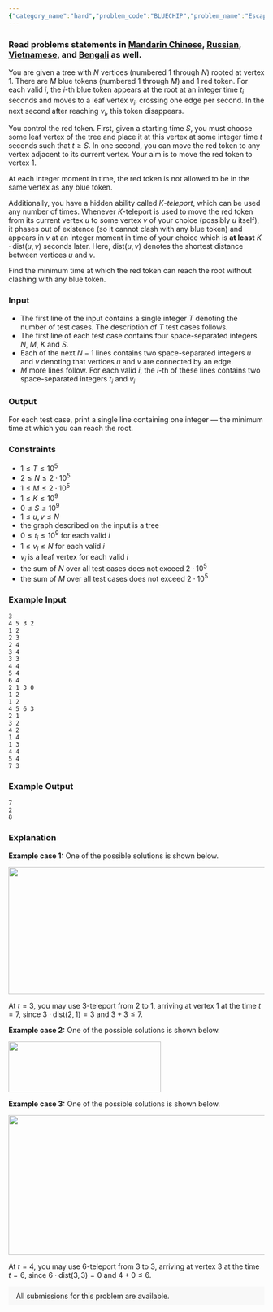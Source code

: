 ```yaml
---
{"category_name":"hard","problem_code":"BLUECHIP","problem_name":"Escape the Blue Chips","problemComponents":{"constraints":"","constraintsState":false,"subtasks":"","subtasksState":false,"inputFormat":"","inputFormatState":false,"outputFormat":"","outputFormatState":false,"sampleTestCases":{"0":{"id":1,"input":"3\r\n4 5 3 2\r\n1 2\r\n2 3\r\n2 4\r\n3 4\r\n3 3\r\n4 4\r\n5 4\r\n6 4\r\n2 1 3 0\r\n1 2\r\n1 2\r\n4 5 6 3\r\n2 1\r\n3 2\r\n4 2\r\n1 4\r\n1 3\r\n4 4\r\n5 4\r\n7 3","output":"7\r\n2\r\n8","explanation":"**Example case 1:** One of the possible solutions is shown below.\r\n\r\n\u003Cimg src=\u0022https://espresso.codeforces.com/1ee257d1ceb6898126a6d81c7d1d72626871030e.png\u0022 class=\u0022center\u0022 width=\u0022550\u0022 height=\u0022250\u0022\u003E\r\n\r\nAt $t = 3$, you may use $3$-teleport from $2$ to $1$, arriving at vertex $1$ at the time $t = 7$, since $3 \\cdot \\mathrm{dist}(2, 1) = 3$ and $3+3 \\leq 7$.\r\n\r\n**Example case 2:** One of the possible solutions is shown below.\r\n\r\n\u003Cimg src=\u0022https://espresso.codeforces.com/122baf46b0be9bc50cf7aacbd4445a01a923a199.png\u0022 class=\u0022center\u0022 width=\u0022300\u0022 height=\u0022100\u0022\u003E\r\n\r\n**Example case 3:** One of the possible solutions is shown below.\r\n\r\n\u003Cimg src=\u0022https://espresso.codeforces.com/3661369ca54f3e7fb8751e386d521f9ff3338a93.png\u0022 class=\u0022center\u0022 width=\u0022625\u0022 height=\u0022275\u0022\u003E\r\n\r\nAt $t = 4$, you may use $6$-teleport from $3$ to $3$, arriving at vertex $3$ at the time $t = 6$, since $6 \\cdot \\mathrm{dist}(3, 3) = 0$ and $4+0 \\leq 6$.","isDeleted":false}}},"video_editorial_url":"https://youtu.be/f6IXBls4M6c","languages_supported":{"0":"CPP14","1":"C","2":"JAVA","3":"PYTH 3.6","4":"CPP17","5":"PYTH","6":"PYP3","7":"CS2","8":"ADA","9":"PYPY","10":"TEXT","11":"PAS fpc","12":"NODEJS","13":"RUBY","14":"PHP","15":"GO","16":"HASK","17":"TCL","18":"PERL","19":"SCALA","20":"LUA","21":"kotlin","22":"BASH","23":"JS","24":"LISP sbcl","25":"rust","26":"PAS gpc","27":"BF","28":"CLOJ","29":"R","30":"D","31":"CAML","32":"FORT","33":"ASM","34":"swift","35":"FS","36":"WSPC","37":"LISP clisp","38":"SQL","39":"SCM guile","40":"PERL6","41":"ERL","42":"CLPS","43":"ICK","44":"NICE","45":"PRLG","46":"ICON","47":"COB","48":"SCM chicken","49":"PIKE","50":"SCM qobi","51":"ST","52":"SQLQ","53":"NEM"},"max_timelimit":3.5,"source_sizelimit":50000,"problem_author":"fairy_winx","problem_tester":"","date_added":"21-03-2021","tags":{"0":"cook127","1":"dynamic","2":"fairy_winx","3":"medium","4":"treap"},"problem_difficulty_level":"Medium-Hard","best_tag":"Dynamic Programming","editorial_url":"https://discuss.codechef.com/problems/BLUECHIP","time":{"view_start_date":1616351402,"submit_start_date":1616351402,"visible_start_date":1616351402,"end_date":1735669800},"is_direct_submittable":false,"problemDiscussURL":"https://discuss.codechef.com/search?q=BLUECHIP","is_proctored":false,"visitedContests":{},"layout":"problem"}
---
```

### Read problems statements in [Mandarin Chinese](https://www.codechef.com/download/translated/COOK127/mandarin/BLUECHIP.pdf), [Russian](https://www.codechef.com/download/translated/COOK127/russian/BLUECHIP.pdf), [Vietnamese](https://www.codechef.com/download/translated/COOK127/vietnamese/BLUECHIP.pdf), and [Bengali](https://www.codechef.com/download/translated/COOK127/bengali/BLUECHIP.pdf) as well.

You are given a tree with $N$ vertices (numbered $1$ through $N$) rooted at vertex $1$. There are $M$ blue tokens (numbered $1$ through $M$) and $1$ red token. For each valid $i$, the $i$-th blue token appears at the root at an integer time $t_i$ seconds and moves to a leaf vertex $v_i$, crossing one edge per second. In the next second after reaching $v_i$, this token disappears.

You control the red token. First, given a starting time $S$, you must choose some leaf vertex of the tree and place it at this vertex at some integer time $t$ seconds such that $t \geq S$. In one second, you can move the red token to any vertex adjacent to its current vertex. Your aim is to move the red token to vertex $1$.

At each integer moment in time, the red token is not allowed to be in the same vertex as any blue token.

Additionally, you have a hidden ability called $K$-*teleport*, which can be used any number of times. Whenever $K$-teleport is used to move the red token from its current vertex $u$ to some vertex $v$ of your choice (possibly $u$ itself), it phases out of existence (so it cannot clash with any blue token) and appears in $v$ at an integer moment in time of your choice which is **at least** $K \cdot \mathrm{dist}(u, v)$ seconds later. Here, $\mathrm{dist}(u, v)$ denotes the shortest distance between vertices $u$ and $v$.

Find the minimum time at which the red token can reach the root without clashing with any blue token.

### Input
- The first line of the input contains a single integer $T$ denoting the number of test cases. The description of $T$ test cases follows.
- The first line of each test case contains four space-separated integers $N$, $M$, $K$ and $S$.
- Each of the next $N - 1$ lines contains two space-separated integers $u$ and $v$ denoting that vertices $u$ and $v$ are connected by an edge.
- $M$ more lines follow. For each valid $i$, the $i$-th of these lines contains two space-separated integers $t_i$ and $v_i$.

### Output
For each test case, print a single line containing one integer ― the minimum time at which you can reach the root.

### Constraints
- $1 \leq T \leq 10^5$
- $2 \leq N \leq 2 \cdot 10^5$
- $1 \leq M \leq 2 \cdot 10^5$
- $1 \leq K \leq 10^9$
- $0 \leq S \leq 10^9$
- $1 \le u, v \le N$
- the graph described on the input is a tree
- $0 \leq t_i \leq 10^9$ for each valid $i$
- $1 \leq v_i \leq N$ for each valid $i$
- $v_i$ is a leaf vertex for each valid $i$
- the sum of $N$ over all test cases does not exceed $2 \cdot 10^5$
- the sum of $M$ over all test cases does not exceed $2 \cdot 10^5$

### Example Input
```
3
4 5 3 2
1 2
2 3
2 4
3 4
3 3
4 4
5 4
6 4
2 1 3 0
1 2
1 2
4 5 6 3
2 1
3 2
4 2
1 4
1 3
4 4
5 4
7 3
```

### Example Output
```
7
2
8
```

### Explanation
**Example case 1:** One of the possible solutions is shown below.

<img src="https://espresso.codeforces.com/1ee257d1ceb6898126a6d81c7d1d72626871030e.png" class="center" width="550" height="250">

At $t = 3$, you may use $3$-teleport from $2$ to $1$, arriving at vertex $1$ at the time $t = 7$, since $3 \cdot \mathrm{dist}(2, 1) = 3$ and $3+3 \leq 7$.

**Example case 2:** One of the possible solutions is shown below.

<img src="https://espresso.codeforces.com/122baf46b0be9bc50cf7aacbd4445a01a923a199.png" class="center" width="300" height="100">

**Example case 3:** One of the possible solutions is shown below.

<img src="https://espresso.codeforces.com/3661369ca54f3e7fb8751e386d521f9ff3338a93.png" class="center" width="625" height="275">

At $t = 4$, you may use $6$-teleport from $3$ to $3$, arriving at vertex $3$ at the time $t = 6$, since $6 \cdot \mathrm{dist}(3, 3) = 0$ and $4+0 \leq 6$.

<aside style='background: #f8f8f8;padding: 10px 15px;'><div>All submissions for this problem are available.</div></aside>